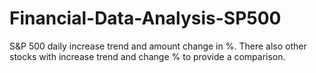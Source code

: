 # Financial-Data-Analysis-SP500
S&amp;P 500 daily increase trend and amount change in %. There also other stocks with increase trend and change % to provide a comparison. 
